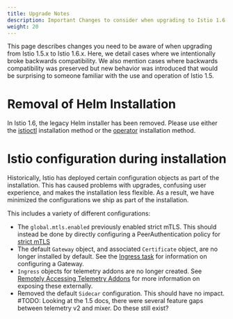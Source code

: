 ```yaml
---
title: Upgrade Notes
description: Important Changes to consider when upgrading to Istio 1.6.
weight: 20
---
```


This page describes changes you need to be aware of when upgrading from Istio
1.5.x to Istio 1.6.x. Here, we detail cases where we intentionally broke backwards
compatibility. We also mention cases where backwards compatibility was preserved
but new behavior was introduced that would be surprising to someone familiar with
the use and operation of Istio 1.5.

# Removal of Helm Installation
In Istio 1.6, the legacy Helm installer has been removed. Please use either the
[istioctl]() installation method or the [operator]() installation method.

# Istio configuration during installation

Historically, Istio has deployed certain configuration objects as part of the installation. This has caused problems with upgrades, confusing user experience, and makes the installation less flexible. As a result, we have minimized the configurations we ship as part of the installation.

This includes a variety of different configurations:
* The `global.mtls.enabled` previously enabled strict mTLS. This should instead be done by directly configuring a PeerAuthentication policy for [strict mTLS](https://istio.io/docs/tasks/security/authentication/authn-policy/#globally-enabling-istio-mutual-tls-in-strict-mode)
* The default `Gateway` object, and associated `Certificate` object, are no longer installed by default. See the [Ingress task](https://istio.io/docs/tasks/traffic-management/ingress/) for information on configuring a Gateway.
* `Ingress` objects for telemetry addons are no longer created. See [Remotely Accessing Telemetry Addons](https://preliminary.istio.io/docs/tasks/observability/gateways/) for more information on exposing these externally.
* Removed the default `Sidecar` configuration. This should have no impact.
#TODO: Looking at the 1.5 docs, there were several feature gaps between telemetry v2 and mixer. Do these still exist?
